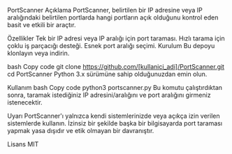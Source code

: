 PortScanner
Açıklama
PortScanner, belirtilen bir IP adresine veya IP aralığındaki belirtilen portlarda hangi portların açık olduğunu kontrol eden basit ve etkili bir araçtır.

Özellikler
Tek bir IP adresi veya IP aralığı için port taraması.
Hızlı tarama için çoklu iş parçacığı desteği.
Esnek port aralığı seçimi.
Kurulum
Bu depoyu klonlayın veya indirin.

bash
Copy code
git clone https://github.com/[kullanici_adi]/PortScanner.git
cd PortScanner
Python 3.x sürümüne sahip olduğunuzdan emin olun.

Kullanım
bash
Copy code
python3 portscanner.py
Bu komutu çalıştırdıktan sonra, taramak istediğiniz IP adresini/aralığını ve port aralığını girmeniz istenecektir.

Uyarı
PortScanner'ı yalnızca kendi sistemlerinizde veya açıkça izin verilen sistemlerde kullanın. İzinsiz bir şekilde başka bir bilgisayarda port taraması yapmak yasa dışıdır ve etik olmayan bir davranıştır.

Lisans
MIT

